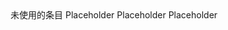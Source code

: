 <lore>
未使用的条目
</lore>
<no_lore>
Placeholder
</no_lore>
<chapter name="信息"/>
Placeholder
<recipes_usages stack="buildcraftcore:volume_box"/>
Placeholder